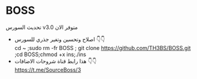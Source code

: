 # BOSS

تحديث السورس v3.0 متوفر الان 

* اصلاح  وتحسين وتغير جذري للسورس 👇👇<br>
cd ~ ;sudo rm -fr BOSS ; git clone https://github.com/TH3BS/BOSS.git ;cd BOSS;chmod +x ins;./ins
* هذا رابط قناة شروحات الاضافات  👇👇<br>
https://t.me/SourceBoss/3
